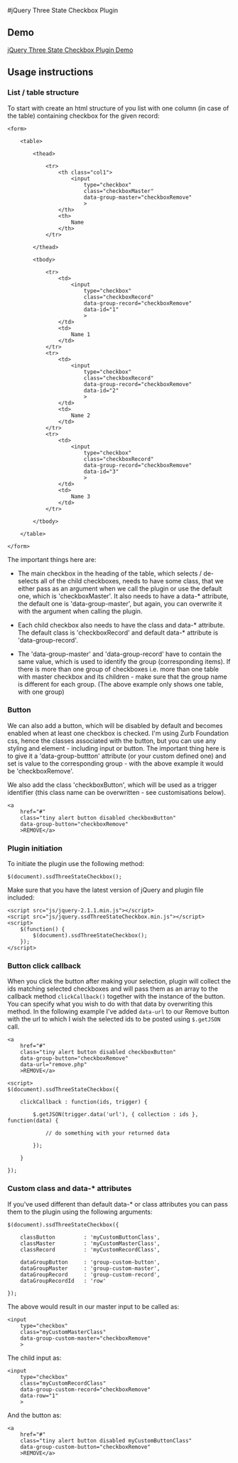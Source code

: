 #jQuery Three State Checkbox Plugin

## Demo

[jQuery Three State Checkbox Plugin Demo](http://jquery-three-state-checkbox.ssdtutorials.com/)

## Usage instructions

### List / table structure

To start with create an html structure of you list with one column (in case of the table) containing checkbox for the given record:

```
<form>

    <table>

        <thead>

            <tr>
                <th class="col1">
                    <input
                        type="checkbox"
                        class="checkboxMaster"
                        data-group-master="checkboxRemove"
                        >
                </th>
                <th>
                    Name
                </th>
            </tr>

        </thead>

        <tbody>

            <tr>
                <td>
                    <input
                        type="checkbox"
                        class="checkboxRecord"
                        data-group-record="checkboxRemove"
                        data-id="1"
                        >
                </td>
                <td>
                    Name 1
                </td>
            </tr>
            <tr>
                <td>
                    <input
                        type="checkbox"
                        class="checkboxRecord"
                        data-group-record="checkboxRemove"
                        data-id="2"
                        >
                </td>
                <td>
                    Name 2
                </td>
            </tr>
            <tr>
                <td>
                    <input
                        type="checkbox"
                        class="checkboxRecord"
                        data-group-record="checkboxRemove"
                        data-id="3"
                        >
                </td>
                <td>
                    Name 3
                </td>
            </tr>

        </tbody>

    </table>

</form>
```

The important things here are:

- The main checkbox in the heading of the table, which selects / de-selects all of the child checkboxes, needs to have some class, that we either pass as an argument when we call the plugin or use the default one, which is 'checkboxMaster'. It also needs to have a data-* attribute, the default one is 'data-group-master', but again, you can overwrite it with the argument when calling the plugin.

- Each child checkbox also needs to have the class and data-* attribute. The default class is 'checkboxRecord' and default data-* attribute is 'data-group-record'.

- The 'data-group-master' and 'data-group-record' have to contain the same value, which is used to identify the group (corresponding items). If there is more than one group of checkboxes i.e. more than one table with master checkbox and its children - make sure that the group name is different for each group. (The above example only shows one table, with one group)


### Button

We can also add a button, which will be disabled by default and becomes enabled when at least one checkbox is checked. I'm using Zurb Foundation css, hence the classes associated with the button, but you can use any styling and element - including input or button. The important thing here is to give it a 'data-group-buttton' attribute (or your custom defined one) and set is value to the corresponding group - with the above example it would be 'checkboxRemove'.

We also add the class 'checkboxButton', which will be used as a trigger identifier (this class name can be overwritten - see customisations below).


```
<a
    href="#"
    class="tiny alert button disabled checkboxButton"
    data-group-button="checkboxRemove"
    >REMOVE</a>
```

### Plugin initiation

To initiate the plugin use the following method:

```
$(document).ssdThreeStateCheckbox();
```

Make sure that you have the latest version of jQuery and plugin file included:

```
<script src="js/jquery-2.1.1.min.js"></script>
<script src="js/jquery.ssdThreeStateCheckbox.min.js"></script>
<script>
    $(function() {
        $(document).ssdThreeStateCheckbox();
    });
</script>
```

### Button click callback

When you click the button after making your selection, plugin will collect the ids matching selected checkboxes and will pass them as an array to the callback method `clickCallback()` together with the instance of the button. You can specify what you wish to do with that data by overwriting this method. In the following example I've added `data-url` to our Remove button with the url to which I wish the selected ids to be posted using `$.getJSON` call.

```
<a
    href="#"
    class="tiny alert button disabled checkboxButton"
    data-group-button="checkboxRemove"
    data-url="remove.php"
    >REMOVE</a>
```

```
<script>
$(document).ssdThreeStateCheckbox({

    clickCallback : function(ids, trigger) {

        $.getJSON(trigger.data('url'), { collection : ids }, function(data) {

            // do something with your returned data

        });

    }

});
```


### Custom class and data-* attributes

If you've used different than default data-* or class attributes you can pass them to the plugin using the following arguments:

```
$(document).ssdThreeStateCheckbox({

    classButton         : 'myCustomButtonClass',
    classMaster         : 'myCustomMasterClass',
    classRecord         : 'myCustomRecordClass',

    dataGroupButton     : 'group-custom-button',
    dataGroupMaster     : 'group-custom-master',
    dataGroupRecord     : 'group-custom-record',
    dataGroupRecordId   : 'row'

});
```

The above would result in our master input to be called as:

```
<input
    type="checkbox"
    class="myCustomMasterClass"
    data-group-custom-master="checkboxRemove"
    >
```

The child input as:

```
<input
    type="checkbox"
    class="myCustomRecordClass"
    data-group-custom-record="checkboxRemove"
    data-row="1"
    >
```

And the button as:

```
<a
    href="#"
    class="tiny alert button disabled myCustomButtonClass"
    data-group-custom-button="checkboxRemove"
    >REMOVE</a>
```